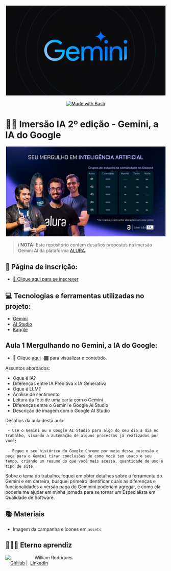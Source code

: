 <p align="center">
    <img width="500" src="./assets/gemini.png">
</p>
<p align="center">
   <a href="https://www.gnu.org/software/bash/" title="Go to Bash homepage"><img src="https://img.shields.io/badge/Prompt-Project-blue?logo=gnu-bash&amp;logoColor=white" alt="Made with Bash"></a>
</p>

# 👨‍💻 Imersão IA 2º edição - Gemini, a IA do Google

<p align="center"><img src="./assets/cover.png" width="500"/></p>

 > ℹ️ **NOTA:** Este repositório contém desafios propostos na imersão Gemini AI da plataforma [ALURA](https://cursos.alura.com.br/imersao).

## 📖 Página de inscrição:

- <a href="https://www.alura.com.br/imersao-ia-google-gemini"> 📕 Clique aqui para se inscrever</a>

## 💻 Tecnologias e ferramentas utilizadas no projeto:

- [Gemini](https://gemini.google.com/app) 
- [AI Studio](https://aistudio.google.com)
- [Kaggle](https://www.kaggle.com/)

## Aula 1 Mergulhando no Gemini, a IA do Google:

- 🚨 Clique [aqui](https://github.com/William-Rodrigues/Gemini-AI-Alura/tree/main/Aula%201%20Mergulhando%20no%20Gemini%2C%20a%20IA%20do%20Google)👈🏾 para visualizar o conteúdo.

Assuntos abordados:
- Oque é IA?
- Diferenças entre IA Preditiva x IA Generativa
- Oque é LLM?
- Análise de sentimento
- Leitura da foto de uma carta com o Gemini
- Diferenças entre o Gemini e Google AI Studio
- Descrição de imagem com o Google AI Studio

Desafios da aula desta aula:

     - Use o Gemini ou o Google AI Studio para algo do seu dia a dia no trabalho, visando a automação de alguns processos já realizados por você;

     - Pegue o seu histórico do Google Chrome por meio dessa extensão e peça para o Gemini tirar conclusões de como você tem usado o seu tempo, criando um resumo do que você mais acessa, quantidade de uso e tipo de site,

Sobre o tema do trabalho, foquei em obter detalhes sobre a ferramenta do Gemini e em carreira, busquei primeiro identificar quais as diferenças e funcionalidades a versão paga do Geminini poderiam agregar, e como ela poderia me ajudar em minha jornada para se tornar um Especialista em Qualidade de Software.

## 📚 Materiais

- Imagem da campanha e ícones em `assets`

## 🧙🏾‍♂️ Eterno aprendiz

<p>
    <img 
      align=left 
      margin=10 
      width=80 
      src="https://avatars.githubusercontent.com/u/58056539?s=400&u=4219cf59c8636f4d32617242e6b524a4c0d49e46&v=4"
    />
    <p>&nbsp&nbsp&nbspWilliam Rodrigues<br>
    &nbsp&nbsp&nbsp
    <a href="https://github.com/William-Rodrigues">
    GitHub</a>&nbsp;|&nbsp;
    <a href="https://www.linkedin.com/in/william-rodrigues-a4018069/">LinkedIn</a>
</p>
</p>